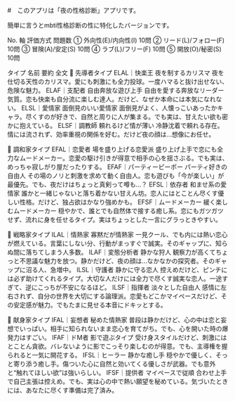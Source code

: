 #　このアプリは「夜の性格診断」アプリです。

簡単に言うとmbti性格診断の性に特化したバージョンです。


No.	軸	評価方式	問題数
①	外向性(E)/内向性(I)		10問
②	リード(L)/フォロー(F)		10問
③	冒険(A)/安定(S)		10問
④	ラブ(L)/フリー(F)	10問
⑤	開放(O)/秘密(S)	 10問

タイプ	名前	要約	 全文
👑 先導者タイプ
	ELAL｜快楽王	夜を制するカリスマ	夜を仕切る天性のカリスマ。愛にも刺激にも全力投球。一度ハマると抜け出せない、危険な魅力。
	ELAF｜支配者	自由奔放な遊び上手	自由を愛する奔放なリーダー気質。恋も快楽も自分流に楽しむ達人。だけど、なぜか本命には本気になれない。
	ELSL｜愛情家	面倒見のいい愛情家	面倒見がよく、人懐っこいあったかキャラ。尽くすのが好きで、自然と周りに人が集まる。でも実は、甘えたい欲も密かに抱えている。
	ELSF｜調教師	頼れるけど情が薄い	冷静沈着で頼れる存在。情には流されず、効率重視の関係を好む。だけど夜の顔は…想像にお任せ。
		
💖 調和家タイプ
	EFAL｜恋愛者	場を盛り上げる恋愛派	盛り上げ上手で恋にも全力なムードメーカー。恋愛の駆け引きが得意で相手の心を揺さぶる。でも実は、めっちゃ寂しがり屋だったりする。
	EFAF｜パーティーピーポー	パーティ好きの自由人	その場のノリと刺激を求めて動く自由人。恋も遊びも「今が楽しい」が最優先。でも、夜だけはちょっと真剣って噂も…？
	EFSL｜依存者	和ませ系の愛情家	誰かと一緒じゃないと落ち着かない甘えん坊。恋人にはとことん尽くす優しい性格。だけど、独占欲はかなり強めかも。
	EFSF｜ムードメーカー	緩く楽しむムードメーカー	穏やかで、誰とでも自然体で接する癒し系。恋にもガツガツせず、流れに身を任せるタイプ。実はちょっとした一言にグラっときやすい。
		
👤 戦略家タイプ
	ILAL｜情熱家	寡黙だが情熱家	一見クール、でも内には熱い恋心が燃えている。言葉にしない分、行動がまっすぐで誠実。そのギャップに、知らぬ間に落ちてしまう人多数。
	ILAF｜変態分析者	静かな狩人	観察力が高くてちょっと不思議な魅力を放つ。静かだけど、夜の顔は…なかなかの探究者。そのギャップに沼る人、急増中。
	ILSL｜守護者	静かに守る恋人	控えめだけど、ピンチには必ず助けてくれるタイプ。大切な人だけには全力で尽くす誠実な恋人。一途すぎて、逆にこっちが不安になるほど。
	ILSF｜指揮者	淡々とした自由人	感情に左右されず、自分の世界を大切にする論理派。恋愛もどこかマイペースだけど、その安定感が魅力。でもたまに見せる本音にドキッとする。
		
💫 献身家タイプ
	IFAL｜妄想者	秘めた情熱家	普段は静かだけど、心の中は恋と妄想でいっぱい。相手に知られないまま恋心を育てがち。でも、心を開いた時の爆発力はすごい。
	IFAF｜ドM者		影で遊ぶタイプ	受け身スタイルだけど、刺激にはとことん貪欲。バレないように影でこっそり楽しむのが得意。でも、主導権を握られると一気に開花する。
	IFSL｜ヒーラー		静かな癒し手	穏やかで優しく、そっと寄り添う癒し手。傷ついた心に自然と効いてくる優しさが武器。でも意外と“触れてほしい欲”は強いらしい。
	IFSF｜提供者	マイペースで従順	合わせ上手で自己主張は控えめ。でも、実は心の中で熱い願望を秘めている。気づいたときには、あなたに尽くす準備は完了済み。

